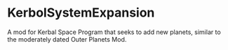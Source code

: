 # KerbolSystemExpansion
A mod for Kerbal Space Program that seeks to add new planets, similar to the moderately dated Outer Planets Mod.
